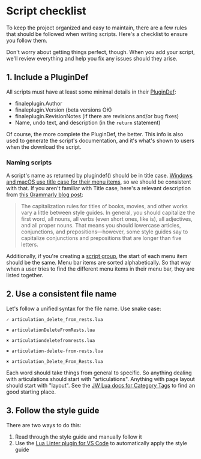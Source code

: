 # Script checklist

To keep the project organized and easy to maintain, there are a few rules that should be followed when writing scripts. Here's a checklist to ensure you follow them.

Don't worry about getting things perfect, though. When you add your script, we'll review everything and help you fix any issues should they arise.

## 1. Include a PluginDef

All scripts must have at least some minimal details in their [PluginDef](http://jwmusic.nu/jwplugins/wiki/doku.php?id=jwlua:development#connect_to_finale_jw_lua):

- finaleplugin.Author
- finaleplugin.Version (beta versions OK)
- finaleplugin.RevisionNotes (if there are revisions and/or bug fixes)
- Name, undo text, and description (in the `return` statement)

Of course, the more complete the PluginDef, the better. This info is also used to generate the script's documentation, and it's what's shown to users when the download the script.

### Naming scripts

A script's name as returned by plugindef() should be in title case. [Windows and macOS use title case for their menu items](https://github.com/finale-lua/lua-scripts/issues/313), so we should be consistent with that. If you aren't familiar with Title case, here's a relevant description from [this Grammarly blog post](https://www.grammarly.com/blog/capitalization-rules/):

> The capitalization rules for titles of books, movies, and other works vary a little between style guides. In general, you should capitalize the first word, all nouns, all verbs (even short ones, like is), all adjectives, and all proper nouns. That means you should lowercase articles, conjunctions, and prepositions—however, some style guides say to capitalize conjunctions and prepositions that are longer than five letters.

Additionally, if you're creating a [script group](../rgp-lua/finaleplugin-properties.md#group-scripts), the start of each menu item should be the same. Menu bar items are sorted alphabetically. So that way when a user tries to find the different menu items in their menu bar, they are listed together.

## 2. Use a consistent file name

Let's follow a unified syntax for the file name. Use snake case:

```
✓ articulation_delete_from_rests.lua

✖ articulationDeleteFromRests.lua

✖ articulationdeletefromrests.lua

✖ articulation-delete-from-rests.lua

✖ articulation_Delete_From_Rests.lua
```

Each word should take things from general to specific. So anything dealing with articulations should start with "articulations". Anything with page layout should start with "layout". See the [JW Lua docs for Category Tags](http://jwmusic.nu/jwplugins/wiki/doku.php?id=jwlua:finaleplugin_properties#categorytags_string) to find an good starting place.

## 3. Follow the style guide

There are two ways to do this:

1. Read through the style guide and manually follow it
2. Use the [Lua Linter plugin for VS Code](/docs/getting-started/style-guide#automated-styling-with-vs-code-linter) to automatically apply the style guide
